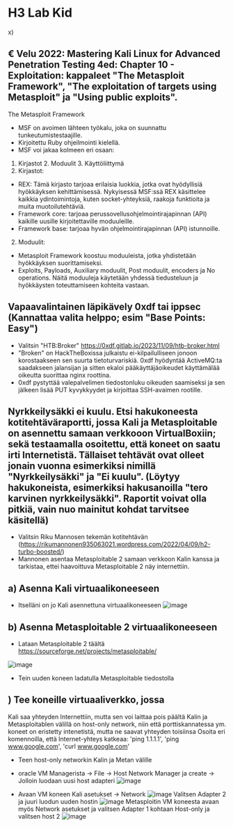 # H3 Lab Kid

x) 
## € Velu 2022: Mastering Kali Linux for Advanced Penetration Testing 4ed: Chapter 10 - Exploitation: kappaleet "The Metasploit Framework", "The exploitation of targets using Metasploit" ja "Using public exploits". 
The Metasploit Framework
- MSF on avoimen lähteen työkalu, joka on suunnattu tunkeutumistestaajille. 
- Kirjoitettu Ruby ohjeilmointi kielellä.
- MSF voi jakaa kolmeen eri osaan:
1. Kirjastot 2. Moduulit 3. Käyttöliittymä
1. Kirjastot: 
- REX: Tämä kirjasto tarjoaa erilaisia luokkia, jotka ovat hyödyllisiä hyökkäyksen kehittämisessä. Nykyisessä MSF:ssä REX käsittelee kaikkia ydintoimintoja, kuten socket-yhteyksiä, raakoja funktioita ja muita 
       muotoilutehtäviä.
- Framework core: tarjoaa perussovellusohjelmointirajapinnan (API) kaikille uusille kirjoitettaville moduuleille.
- Framework base: tarjoaa hyvän ohjelmointirajapinnan (API) istunnoille.

2. Moduulit:
- Metasploit Framework koostuu moduuleista, jotka yhdistetään hyökkäyksen suorittamiseksi.
- Exploits, Payloads, Auxiliary moduulit, Post moduulit, encoders ja No operations. Näitä moduuleja käytetään yhdessä tiedusteluun ja hyökkäysten toteuttamiseen kohteita vastaan.


## Vapaavalintainen läpikävely 0xdf tai ippsec (Kannattaa valita helppo; esim "Base Points: Easy")

- Valitsin "HTB:Broker" https://0xdf.gitlab.io/2023/11/09/htb-broker.html
- "Broken" on HackTheBoxissa julkaistu ei-kilpailulliseen jonoon korostaakseen sen suurta tietoturvariskiä. 0xdf hyödyntää ActiveMQ:ta saadakseen jalansijan ja sitten ekaloi pääkäyttäjäoikeudet käyttämälää oikeutta suorittaa nginx roottina. 
- 0xdf pystyttää valepalvelimen tiedostonluku oikeuden saamiseksi ja sen jälkeen lisää PUT kyvykkyydet ja kirjoittaa SSH-avaimen rootille. 

## Nyrkkeilysäkki ei kuulu. Etsi hakukoneesta kotitehtäväraportti, jossa Kali ja Metasploitable on asennettu samaan verkkooon VirtualBoxiin; sekä testaamalla osoitettu, että koneet on saatu irti Internetistä. Tällaiset tehtävät ovat olleet jonain vuonna esimerkiksi nimillä "Nyrkkeilysäkki" ja "Ei kuulu". (Löytyy hakukoneista, esimerkiksi hakusanoilla "tero karvinen nyrkkeilysäkki". Raportit voivat olla pitkiä, vain nuo mainitut kohdat tarvitsee käsitellä)


- Valitsin Riku Mannosen tekemän kotitehtävän (https://rikumannonen935063021.wordpress.com/2022/04/09/h2-turbo-boosted/)
- Mannonen asentaa Metasploitable 2 samaan verkkoon Kalin kanssa ja tarkistaa, ettei haavoittuva Metasploitable 2 näy internettiin.

## a) Asenna Kali virtuaalikoneeseen
- Itselläni on jo Kali asennettuna virtuaalikoneeseen
![image](https://github.com/ball1n/Tunkeutumistestaus/assets/117892213/947e31de-834d-48b4-9ae9-52e238f12242)

## b) Asenna Metasploitable 2 virtuaalikoneeseen
- Lataan Metasploitable 2 täältä https://sourceforge.net/projects/metasploitable/

![image](https://github.com/ball1n/Tunkeutumistestaus/assets/117892213/84b14709-3fb9-4128-bb68-2eb152aa0252)
- Tein uuden koneen ladatulla Metasploitable tiedostolla


## ) Tee koneille virtuaaliverkko, jossa
Kali saa yhteyden Internettiin, mutta sen voi laittaa pois päältä
Kalin ja Metasploitablen välillä on host-only network, niin että porttiskannatessa ym. koneet on eristetty intenetistä, mutta ne saavat yhteyden toisiinsa
Osoita eri komennoilla, että Internet-yhteys katkeaa: 'ping 1.1.1.1', 'ping www.google.com', 'curl www.google.com'

- Teen host-only networkin Kalin ja Metan välille
- oracle VM Managerista -> File -> Host Network Manager ja create -> Jolloin luodaan uusi host adapteri
![image](https://github.com/ball1n/Tunkeutumistestaus/assets/117892213/f98dc85a-41ba-4d9e-8c20-06570a21a06d)

- Avaan VM koneen Kali asetukset -> Network
![image](https://github.com/ball1n/Tunkeutumistestaus/assets/117892213/8dbdc04d-2ebb-4814-aef7-6b87dc9cb27c)
Valitsen Adapter 2 ja juuri luodun uuden hostin
![image](https://github.com/ball1n/Tunkeutumistestaus/assets/117892213/eb438b35-d030-464d-ae3a-5b9eeaaa8fc6)
Metasploitin VM koneesta avaan myös Network asetukset ja valitsen Adapter 1 kohtaan Host-only ja valitsen host 2
![image](https://github.com/ball1n/Tunkeutumistestaus/assets/117892213/01191d5c-7c80-4e3b-93fc-6bab2ca8d84b)
 







